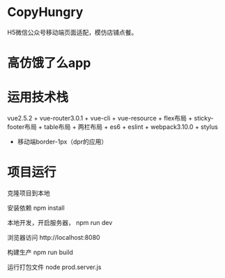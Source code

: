 # CopyHungry
H5微信公众号移动端页面适配，模仿店铺点餐。


# 高仿饿了么app
# 运用技术栈
vue2.5.2 + vue-router3.0.1 + vue-cli + vue-resource + flex布局 + sticky-footer布局 + table布局 + 两栏布局 +  es6 + eslint + webpack3.10.0 + stylus
+ 移动端border-1px（dpr的应用）


# 项目运行

克隆项目到本地

安装依赖
npm install

本地开发，开启服务器，
npm run dev

浏览器访问
http://localhost:8080



构建生产
npm run build

运行打包文件
node prod.server.js 
